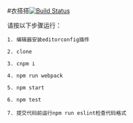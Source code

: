 #衣搭搭[![Build Status](https://travis-ci.org/michaelliao/openweixin.svg?branch=master)](https://travis-ci.org/Manage-Chest/react-redux-myChest)

请按以下步骤运行：
```
1. 编辑器安装editorconfig插件
```
```
2. clone
```
```
3. cnpm i
```
```
4. npm run webpack
```
```
5. npm start
```
```
6. npm test
```
```
7. 提交代码前运行npm run eslint检查代码格式

